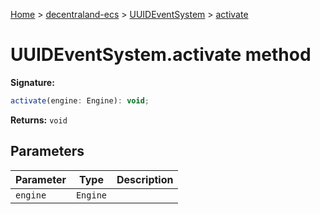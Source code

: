 [Home](./index) &gt; [decentraland-ecs](./decentraland-ecs.md) &gt; [UUIDEventSystem](./decentraland-ecs.uuideventsystem.md) &gt; [activate](./decentraland-ecs.uuideventsystem.activate.md)

# UUIDEventSystem.activate method


**Signature:**
```javascript
activate(engine: Engine): void;
```
**Returns:** `void`

## Parameters

|  Parameter | Type | Description |
|  --- | --- | --- |
|  `engine` | `Engine` |  |

